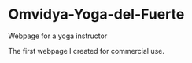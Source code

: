 # Omvidya-Yoga-del-Fuerte
Webpage for a yoga instructor

The first webpage I created for commercial use. 

